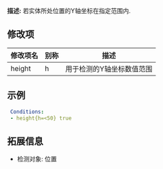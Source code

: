 **描述:** 若实体所处位置的Y轴坐标在指定范围内.

修改项
---

| 修改项名  | 别称           | 描述                      |
| --------- | -------------- | ------------------------- |
| height | h | 用于检测的Y轴坐标数值范围 |

示例
---

```yaml
 Conditions:
 - height{h=<50} true
```

拓展信息
---

- 检测对象: 位置